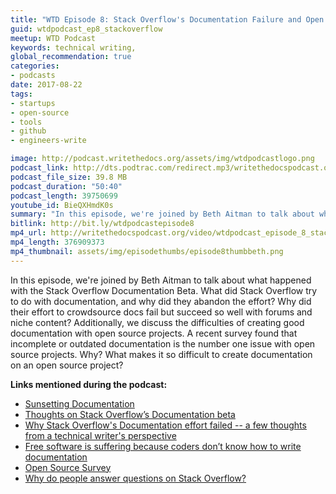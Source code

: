 ```yaml
---
title: "WTD Episode 8: Stack Overflow's Documentation Failure and Open Source Challenges"
guid: wtdpodcast_ep8_stackoverflow
meetup: WTD Podcast
keywords: technical writing,
global_recommendation: true
categories:
- podcasts
date: 2017-08-22
tags:
- startups
- open-source
- tools
- github
- engineers-write

image: http://podcast.writethedocs.org/assets/img/wtdpodcastlogo.png
podcast_link: http://dts.podtrac.com/redirect.mp3/writethedocspodcast.org/wtd_episode_8.mp3
podcast_file_size: 39.8 MB
podcast_duration: "50:40"
podcast_length: 39750699
youtube_id: BieQXHmdK0s
summary: "In this episode, we're joined by Beth Aitman to talk about what happened with the Stack Overflow Documentation Beta. What did Stack Overflow try to do with documentation, and why did they abandon the effort? Why did their effort to crowdsource docs fail but succeed so well with forums and niche content? Additionally, we discuss the difficulties of creating good documentation with open source projects. A recent survey found that incomplete or outdated documentation is the number one issue with open source projects. Why? What makes it so difficult to create documentation on an open source project?"
bitlink: http://bit.ly/wtdpodcastepisode8
mp4_url: http://writethedocspodcast.org/video/wtdpodcast_episode_8_stackoverflow.mp4
mp4_length: 376909373
mp4_thumbnail: assets/img/episodethumbs/episode8thumbbeth.png
---
```


In this episode, we're joined by Beth Aitman to talk about what happened with the Stack Overflow Documentation Beta. What did Stack Overflow try to do with documentation, and why did they abandon the effort? Why did their effort to crowdsource docs fail but succeed so well with forums and niche content? Additionally, we discuss the difficulties of creating good documentation with open source projects. A recent survey found that incomplete or outdated documentation is the number one issue with open source projects. Why? What makes it so difficult to create documentation on an open source project?


**Links mentioned during the podcast:**

* [Sunsetting Documentation](https://meta.stackoverflow.com/questions/354217/sunsetting-documentation)
* [Thoughts on Stack Overflow’s Documentation beta](https://medium.com/@beth.aitman/thoughts-on-stack-overflows-documentation-beta-f5a8b7f10c8)
* [Why Stack Overflow's Documentation effort failed -- a few thoughts from a technical writer's perspective](http://idratherbewriting.com/2017/08/05/why-stack-overflow-documentation-effort-failed/)
* [Free software is suffering because coders don’t know how to write documentation](https://thenextweb.com/dd/2017/06/02/free-software-is-suffering-because-coders-dont-know-how-to-write-documentation/#.tnw_xijs56yV)
* [Open Source Survey](http://opensourcesurvey.org/2017/)
* [Why do people answer questions on Stack Overflow?](https://jericson.github.io/2016/07/13/QA_economics.html)
